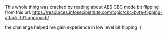 This whole thing was cracked by reading about AES CBC mode bit flipping from this url:
https://resources.infosecinstitute.com/topic/cbc-byte-flipping-attack-101-approach/

the challenge helped me gain experience in low level bit flipping :)